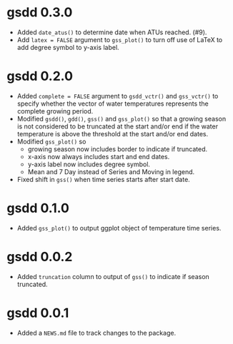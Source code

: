 <!-- NEWS.md is maintained by https://fledge.cynkra.com, contributors should not edit this file -->

# gsdd 0.3.0

- Added `date_atus()` to determine date when ATUs reached. (#9).
- Add `latex = FALSE` argument to `gss_plot()` to turn off use of LaTeX to add degree symbol to y-axis label.


# gsdd 0.2.0

-  Added `complete = FALSE` argument to `gsdd_vctr()` and `gss_vctr()` to specify whether the vector of water temperatures represents the complete growing period.
- Modified `gsdd()`, `gdd()`, `gss()` and `gss_plot()` so that a growing season is not considered to be truncated at the start and/or end if the water temperature is above the threshold at the start and/or end dates.
- Modified `gss_plot()` so
  - growing season now includes border to indicate if truncated.
  - x-axis now always includes start and end dates.
  - y-axis label now includes degree symbol.
  - Mean and 7 Day instead of Series and Moving in legend.
- Fixed shift in `gss()` when time series starts after start date.

# gsdd 0.1.0

- Added `gss_plot()` to output ggplot object of temperature time series.


# gsdd 0.0.2

- Added `truncation` column to output of `gss()` to indicate if season truncated.


# gsdd 0.0.1

- Added a `NEWS.md` file to track changes to the package.
